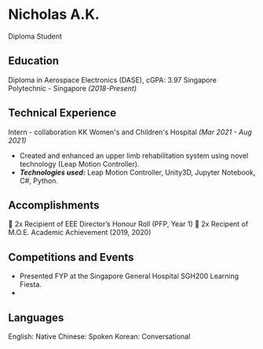 # Nicholas A.K.
Diploma Student
## Education
Diploma in Aerospace Electronics (DASE), cGPA: 3.97
Singapore Polytechnic - Singapore *(2018-Present)*
## Technical Experience
Intern - collaboration KK Women's and Children's Hospital *(Mar 2021 - Aug 2021)* 
 - Created and enhanced an upper limb rehabilitation system using novel technology (Leap Motion Controller).
 - ***Technologies used:*** Leap Motion Controller, Unity3D, Jupyter Notebook, C#, Python.

## Accomplishments
 2x Recipient of EEE Director’s Honour Roll (PFP, Year 1)  2x Recipent of M.O.E. Academic Achievement (2019, 2020)

## Competitions and Events
 - Presented FYP at the Singapore General Hospital SGH200 Learning Fiesta.
 - 
## Languages
English: Native
Chinese: Spoken
Korean: Conversational




<!--stackedit_data:
eyJoaXN0b3J5IjpbMjg5ODM3NTAwLC0zMzMxNzgzNDcsLTEzMz
k2MTkzNzZdfQ==
-->